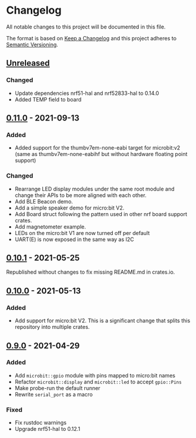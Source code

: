 # Changelog

All notable changes to this project will be documented in this file.

The format is based on [Keep a Changelog](http://keepachangelog.com/)
and this project adheres to [Semantic Versioning](http://semver.org/).

## [Unreleased]

### Changed

- Update dependencies nrf51-hal and nrf52833-hal to 0.14.0
- Added TEMP field to board

## [0.11.0] - 2021-09-13

### Added

- Added support for the thumbv7em-none-eabi target for microbit:v2 (same as
  thumbv7em-none-eabihf but without hardware floating point support)

### Changed

- Rearrange LED display modules under the same root module and change their
  APIs to be more aligned with each other.
- Add BLE Beacon demo.
- Add a simple speaker demo for micro:bit V2.
- Add Board struct following the pattern used in other nrf board support crates.
- Add magnetometer example.
- LEDs on the micro:bit V1 are now turned off per default
- UART(E) is now exposed in the same way as I2C

## [0.10.1] - 2021-05-25

Republished without changes to fix missing README.md in crates.io.

## [0.10.0] - 2021-05-13

### Added

- Add support for micro:bit V2. This is a significant change that splits
  this repository into multiple crates.

## [0.9.0] - 2021-04-29

### Added

- Add `microbit::gpio` module with pins mapped to micro:bit names
- Refactor `microbit::display` and `microbit::led` to accept `gpio::Pins`
- Make probe-run the default runner
- Rewrite `serial_port` as a macro

### Fixed

- Fix rustdoc warnings
- Upgrade nrf51-hal to 0.12.1

[Unreleased]: https://github.com/nrf-rs/microbit/compare/v0.11.0...HEAD
[0.11.0]: https://github.com/nrf-rs/microbit/compare/v0.10.1...v0.11.0
[0.10.1]: https://github.com/nrf-rs/microbit/compare/v0.10.0...v0.10.1
[0.10.0]: https://github.com/nrf-rs/microbit/compare/v0.9.0...v0.10.0
[0.9.0]: https://github.com/nrf-rs/microbit/compare/v0.8.0...v0.9.0
